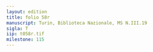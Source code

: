 ```yaml
---
layout: edition
title: folio 58r
manuscript: Turin, Biblioteca Nazionale, MS N.III.19
sigla: T
iip: t058r.tif
milestone: 115
---
```

